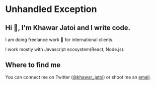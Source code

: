 # Unhandled Exception

## Hi 👋, I'm Khawar Jatoi and I write code.

I am doing freelance work 🚀 for international clients.

I work mostly with Javascript ecosystem(React, Node.js).

## Where to find me

You can connect me on Twitter ([@khawar_jatoi](https://twitter.com/khawar_jatoi)) or shoot me an [email](mailto:hey@khawarjatoi.com).
